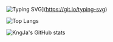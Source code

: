 <!---
- 👋 Hi, I’m @KngJa
- 👀 I’m interested in ...
- 🌱 I’m currently learning ...
- 💞️ I’m looking to collaborate on ...
- 📫 How to reach me ...

KngJa/KngJa is a ✨ special ✨ repository because its `README.md` (this file) appears on your GitHub profile.
You can click the Preview link to take a look at your changes.
--->

![Typing SVG](https://readme-typing-svg.herokuapp.com?size=25&color=000000&center=%E7%9C%9F%E7%9A%84&vCenter=%E9%94%99%E8%AF%AF%E7%9A%84&multiline=true&height=100&lines=Hello!++Welcome+here!+;I'm+KngJa)](https://git.io/typing-svg)

![Top Langs](https://github-readme-stats.vercel.app/api/top-langs/?username=KngJa)

![KngJa's GitHub stats](https://github-readme-stats.vercel.app/api?username=KngJa&theme=synthwave&show_icons=true&hide=issues,stars)
